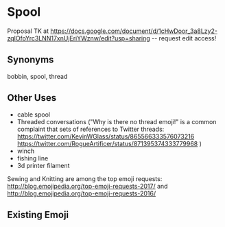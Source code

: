 # Spool
Proposal TK at https://docs.google.com/document/d/1cHwDoor_3a8Lzy2-zqIOfoYrc3LNN17xnUjEriYWznw/edit?usp=sharing -- request edit access!

## Synonyms
bobbin, spool, thread

## Other Uses

+ cable spool
+ Threaded conversations ("Why is there no thread emoji!" is a common complaint that sets of references to Twitter threads: https://twitter.com/KevinWGlass/status/865566333576073216 https://twitter.com/RogueArtificer/status/871395374333779968 )
+ winch
+ fishing line
+ 3d printer filament

Sewing and Knitting are among the top emoji requests:
http://blog.emojipedia.org/top-emoji-requests-2017/ and http://blog.emojipedia.org/top-emoji-requests-2016/

## Existing Emoji


